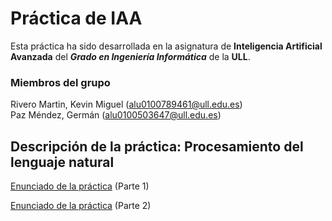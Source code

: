 


# Práctica de IAA 
      
Esta práctica ha sido desarrollada en la asignatura de **Inteligencia Artificial Avanzada** del **_Grado en Ingeniería Informática_** de la **ULL**.

### Miembros del grupo
Rivero Martin, Kevin Miguel (alu0100789461@ull.edu.es)  
Paz Méndez, Germán (alu0100503647@ull.edu.es)

## Descripción de la práctica: Procesamiento del lenguaje natural

[Enunciado de la práctica](https://github.com/gcpmendez/IAA_Procesamiento-de-Lenguaje-Natural-Archivo/blob/master/PracticaPNL1.pdf "fichero") (Parte 1)  

[Enunciado de la práctica](https://github.com/gcpmendez/IAA_Procesamiento-de-Lenguaje-Natural-Archivo/blob/master/PracticaPNL2.pdf "fichero") (Parte 2)  